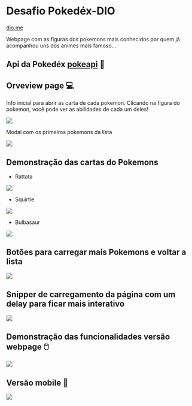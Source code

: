 # Desafio Pokedéx-DIO

[dio.me](https://www.dio.me/)

Webpage com as figuras dos pokemons mais conhecidos por quem já acompanhou uns dos animes mais famoso...

## Api da Pokedéx [pokeapi](https://pokeapi.co/) :link:

## Orveview page :computer:

Info inicial para abrir as carta de cada pokemon. Clicando na figura do pokemon, você pode ver as abilidades de cada um deles!

![](C:\Users\maykon%20vinicius\DIO-PROJECTS\pokedex-dio\assets\images\infomobile.png)

Modal com os primeiros pokemons da lista 

![](C:\Users\maykon%20vinicius\DIO-PROJECTS\pokedex-dio\assets\images\fullpage.png)

## Demonstração das cartas do Pokemons

- Rattata

![](C:\Users\maykon%20vinicius\DIO-PROJECTS\pokedex-dio\assets\images\cardpokemon-one.png)

- Squirtle



![](C:\Users\maykon%20vinicius\DIO-PROJECTS\pokedex-dio\assets\images\cardpokemon-two.png)

- Bulbasaur

![](C:\Users\maykon%20vinicius\DIO-PROJECTS\pokedex-dio\assets\images\cardpokemon-three.png)

## Botões para carregar mais Pokemons e voltar a lista



![](C:\Users\maykon%20vinicius\DIO-PROJECTS\pokedex-dio\assets\images\buttons.png)

## Snipper de carregamento da página com um delay para ficar mais interativo

![](C:\Users\maykon%20vinicius\DIO-PROJECTS\pokedex-dio\assets\images\snipper.png)

## Demonstração das funcionalidades  versão webpage :computer_mouse:

![](C:\Users\maykon%20vinicius\DIO-PROJECTS\pokedex-dio\assets\images\modalgif.gif)

## Versão mobile :iphone:

![](C:\Users\maykon%20vinicius\DIO-PROJECTS\pokedex-dio\assets\images\modalmobile.gif)





